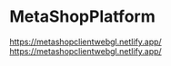 # MetaShopPlatform
 https://metashopclientwebgl.netlify.app/
    https://metashopclientwebgl.netlify.app/
